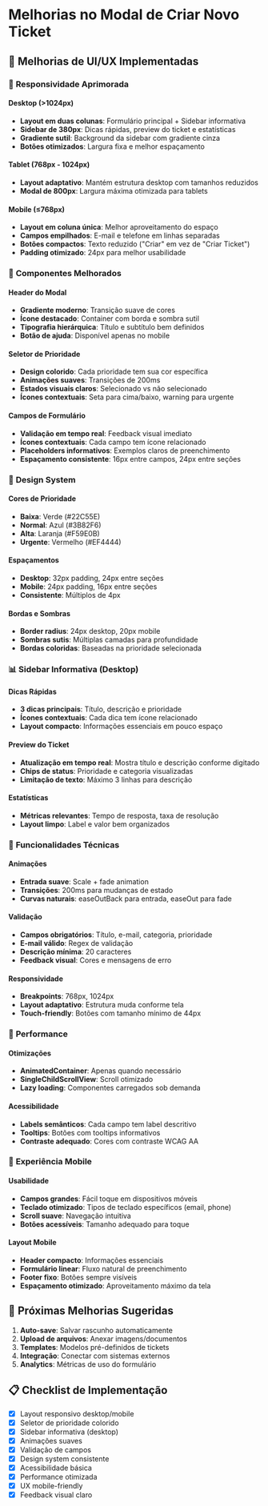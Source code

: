 # Melhorias no Modal de Criar Novo Ticket

## 🎨 Melhorias de UI/UX Implementadas

### 📱 **Responsividade Aprimorada**

#### **Desktop (>1024px)**
- **Layout em duas colunas**: Formulário principal + Sidebar informativa
- **Sidebar de 380px**: Dicas rápidas, preview do ticket e estatísticas
- **Gradiente sutil**: Background da sidebar com gradiente cinza
- **Botões otimizados**: Largura fixa e melhor espaçamento

#### **Tablet (768px - 1024px)**
- **Layout adaptativo**: Mantém estrutura desktop com tamanhos reduzidos
- **Modal de 800px**: Largura máxima otimizada para tablets

#### **Mobile (≤768px)**
- **Layout em coluna única**: Melhor aproveitamento do espaço
- **Campos empilhados**: E-mail e telefone em linhas separadas
- **Botões compactos**: Texto reduzido ("Criar" em vez de "Criar Ticket")
- **Padding otimizado**: 24px para melhor usabilidade

### 🎯 **Componentes Melhorados**

#### **Header do Modal**
- **Gradiente moderno**: Transição suave de cores
- **Ícone destacado**: Container com borda e sombra sutil
- **Tipografia hierárquica**: Título e subtítulo bem definidos
- **Botão de ajuda**: Disponível apenas no mobile

#### **Seletor de Prioridade**
- **Design colorido**: Cada prioridade tem sua cor específica
- **Animações suaves**: Transições de 200ms
- **Estados visuais claros**: Selecionado vs não selecionado
- **Ícones contextuais**: Seta para cima/baixo, warning para urgente

#### **Campos de Formulário**
- **Validação em tempo real**: Feedback visual imediato
- **Ícones contextuais**: Cada campo tem ícone relacionado
- **Placeholders informativos**: Exemplos claros de preenchimento
- **Espaçamento consistente**: 16px entre campos, 24px entre seções

### 🎨 **Design System**

#### **Cores de Prioridade**
- **Baixa**: Verde (#22C55E)
- **Normal**: Azul (#3B82F6)
- **Alta**: Laranja (#F59E0B)
- **Urgente**: Vermelho (#EF4444)

#### **Espaçamentos**
- **Desktop**: 32px padding, 24px entre seções
- **Mobile**: 24px padding, 16px entre seções
- **Consistente**: Múltiplos de 4px

#### **Bordas e Sombras**
- **Border radius**: 24px desktop, 20px mobile
- **Sombras sutis**: Múltiplas camadas para profundidade
- **Bordas coloridas**: Baseadas na prioridade selecionada

### 📊 **Sidebar Informativa (Desktop)**

#### **Dicas Rápidas**
- **3 dicas principais**: Título, descrição e prioridade
- **Ícones contextuais**: Cada dica tem ícone relacionado
- **Layout compacto**: Informações essenciais em pouco espaço

#### **Preview do Ticket**
- **Atualização em tempo real**: Mostra título e descrição conforme digitado
- **Chips de status**: Prioridade e categoria visualizadas
- **Limitação de texto**: Máximo 3 linhas para descrição

#### **Estatísticas**
- **Métricas relevantes**: Tempo de resposta, taxa de resolução
- **Layout limpo**: Label e valor bem organizados

### 🔧 **Funcionalidades Técnicas**

#### **Animações**
- **Entrada suave**: Scale + fade animation
- **Transições**: 200ms para mudanças de estado
- **Curvas naturais**: easeOutBack para entrada, easeOut para fade

#### **Validação**
- **Campos obrigatórios**: Título, e-mail, categoria, prioridade
- **E-mail válido**: Regex de validação
- **Descrição mínima**: 20 caracteres
- **Feedback visual**: Cores e mensagens de erro

#### **Responsividade**
- **Breakpoints**: 768px, 1024px
- **Layout adaptativo**: Estrutura muda conforme tela
- **Touch-friendly**: Botões com tamanho mínimo de 44px

### 🚀 **Performance**

#### **Otimizações**
- **AnimatedContainer**: Apenas quando necessário
- **SingleChildScrollView**: Scroll otimizado
- **Lazy loading**: Componentes carregados sob demanda

#### **Acessibilidade**
- **Labels semânticos**: Cada campo tem label descritivo
- **Tooltips**: Botões com tooltips informativos
- **Contraste adequado**: Cores com contraste WCAG AA

### 📱 **Experiência Mobile**

#### **Usabilidade**
- **Campos grandes**: Fácil toque em dispositivos móveis
- **Teclado otimizado**: Tipos de teclado específicos (email, phone)
- **Scroll suave**: Navegação intuitiva
- **Botões acessíveis**: Tamanho adequado para toque

#### **Layout Mobile**
- **Header compacto**: Informações essenciais
- **Formulário linear**: Fluxo natural de preenchimento
- **Footer fixo**: Botões sempre visíveis
- **Espaçamento otimizado**: Aproveitamento máximo da tela

## 🎯 **Próximas Melhorias Sugeridas**

1. **Auto-save**: Salvar rascunho automaticamente
2. **Upload de arquivos**: Anexar imagens/documentos
3. **Templates**: Modelos pré-definidos de tickets
4. **Integração**: Conectar com sistemas externos
5. **Analytics**: Métricas de uso do formulário

## 📋 **Checklist de Implementação**

- [x] Layout responsivo desktop/mobile
- [x] Seletor de prioridade colorido
- [x] Sidebar informativa (desktop)
- [x] Animações suaves
- [x] Validação de campos
- [x] Design system consistente
- [x] Acessibilidade básica
- [x] Performance otimizada
- [x] UX mobile-friendly
- [x] Feedback visual claro 
